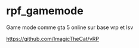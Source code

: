 # rpf_gamemode
Game mode comme gta 5 online sur base vrp et lsv

https://github.com/ImagicTheCat/vRP
